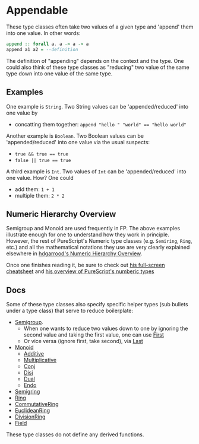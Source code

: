 # Appendable

These type classes often take two values of a given type and 'append' them into one value. In other words:
```purescript
append :: forall a. a -> a -> a
append a1 a2 = --definition
```
The definition of "appending" depends on the context and the type. One could also think of these type classes as "reducing" two value of the same type down into one value of the same type.

## Examples

One example is `String`. Two String values can be 'appended/reduced' into one value by
- concatting them together: `append "hello " "world" == "hello world"`

Another example is `Boolean`. Two Boolean values can be 'appended/reduced' into one value via the usual suspects:
- `true && true == true`
- `false || true == true`

A third example is `Int`. Two values of `Int` can be 'appended/reduced' into one value. How? One could
- add them: `1 + 1`
- multiple them: `2 * 2`

## Numeric Hierarchy Overview

Semigroup and Monoid are used frequently in FP. The above examples illustrate enough for one to understand how they work in principle. However, the rest of PureScript's Numeric type classes (e.g. `Semiring`, `Ring`, etc.) and all the mathematical notations they use are very clearly explained elsewhere in [hdgarrood's Numeric Hierarchy Overview](https://a-guide-to-the-purescript-numeric-hierarchy.readthedocs.io/en/latest/introduction.html).

Once one finishes reading it, be sure to check out [his full-screen cheatsheet](https://harry.garrood.me/numeric-hierarchy-overview/) and [his overview of PureScript's numberic types](https://a-guide-to-the-purescript-numeric-hierarchy.readthedocs.io/en/latest/appendix/purescript-impls.html)

## Docs

Some of these type classes also specify specific helper types (sub bullets under a type class) that serve to reduce boilerplate:
- [Semigroup](https://pursuit.purescript.org/packages/purescript-prelude/4.1.0/docs/Data.Semigroup).
    - When one wants to reduce two values down to one by ignoring the second value and taking the first value, one can use [First](https://pursuit.purescript.org/packages/purescript-prelude/4.1.0/docs/Data.Semigroup.First)
    - Or vice versa (ignore first, take second), via [Last](https://pursuit.purescript.org/packages/purescript-prelude/4.1.0/docs/Data.Semigroup.Last)
- [Monoid](https://pursuit.purescript.org/packages/purescript-prelude/4.1.0/docs/Data.Monoid)
    - [Additive](https://pursuit.purescript.org/packages/purescript-prelude/4.1.0/docs/Data.Monoid.Additive)
    - [Multiplicative](https://pursuit.purescript.org/packages/purescript-prelude/4.1.0/docs/Data.Monoid.Multiplicative)
    - [Conj](https://pursuit.purescript.org/packages/purescript-prelude/4.1.0/docs/Data.Monoid.Conj)
    - [Disj](https://pursuit.purescript.org/packages/purescript-prelude/4.1.0/docs/Data.Monoid.Disj)
    - [Dual](https://pursuit.purescript.org/packages/purescript-prelude/4.1.0/docs/Data.Monoid.Dual)
    - [Endo](https://pursuit.purescript.org/packages/purescript-prelude/4.1.0/docs/Data.Monoid.Endo)
- [Semigring](https://pursuit.purescript.org/packages/purescript-prelude/4.1.0/docs/Data.Semiring)
- [Ring](https://pursuit.purescript.org/packages/purescript-prelude/4.1.0/docs/Data.Ring)
- [CommutativeRing](https://pursuit.purescript.org/packages/purescript-prelude/4.1.0/docs/Data.CommutativeRing)
- [EuclideanRing](https://pursuit.purescript.org/packages/purescript-prelude/4.1.0/docs/Data.EuclideanRing)
- [DivisionRing](https://pursuit.purescript.org/packages/purescript-prelude/4.1.0/docs/Data.DivisionRing)
- [Field](https://pursuit.purescript.org/packages/purescript-prelude/4.1.0/docs/Data.Field)


These type classes do not define any derived functions.
